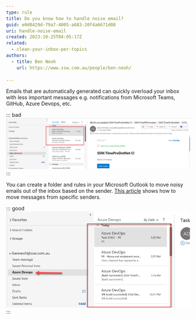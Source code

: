 ```yaml
---
type: rule
title: Do you know how to handle noise email?
guid: e0d0429d-79a7-4005-a683-20f4a6671d08
uri: handle-noise-email
created: 2023-10-25T04:05:17Z
related: 
  - clean-your-inbox-per-topics
authors: 
  - title: Ben Neoh
    url: https://www.ssw.com.au/people/ben-neoh/

---
```


<!--endintro-->

Emails that are automatically generated can quickly overload your inbox with less important messages e.g. notifications from Microsoft Teams, GitHub, Azure Devops, etc.

::: bad  
![Figure: Inbox with noise from Azure Devops](Inbox-with-noise-email.png)
:::

You can create a folder and rules in your Microsoft Outlook to move noisy emails out of the inbox based on the sender. [This article](https://support.microsoft.com/en-gb/office/always-move-messages-from-a-specific-sender-e28d03c0-077d-4366-a348-4536f0fc9008) shows how to move messages from specific senders.

::: good  
![Figure: Using a rule we can move noisy Azure DevOps emails to a newly created folder](Noise-email-in-individual-folder.png)
:::
